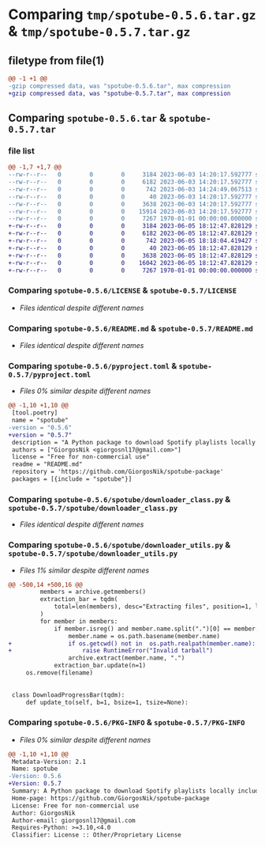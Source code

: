 # Comparing `tmp/spotube-0.5.6.tar.gz` & `tmp/spotube-0.5.7.tar.gz`

## filetype from file(1)

```diff
@@ -1 +1 @@
-gzip compressed data, was "spotube-0.5.6.tar", max compression
+gzip compressed data, was "spotube-0.5.7.tar", max compression
```

## Comparing `spotube-0.5.6.tar` & `spotube-0.5.7.tar`

### file list

```diff
@@ -1,7 +1,7 @@
--rw-r--r--   0        0        0     3184 2023-06-03 14:20:17.592777 spotube-0.5.6/LICENSE
--rw-r--r--   0        0        0     6182 2023-06-03 14:20:17.592777 spotube-0.5.6/README.md
--rw-r--r--   0        0        0      742 2023-06-03 14:24:49.067513 spotube-0.5.6/pyproject.toml
--rw-r--r--   0        0        0       40 2023-06-03 14:20:17.592777 spotube-0.5.6/spotube/__init__.py
--rw-r--r--   0        0        0     3638 2023-06-03 14:20:17.592777 spotube-0.5.6/spotube/downloader_class.py
--rw-r--r--   0        0        0    15914 2023-06-03 14:20:17.592777 spotube-0.5.6/spotube/downloader_utils.py
--rw-r--r--   0        0        0     7267 1970-01-01 00:00:00.000000 spotube-0.5.6/PKG-INFO
+-rw-r--r--   0        0        0     3184 2023-06-05 18:12:47.828129 spotube-0.5.7/LICENSE
+-rw-r--r--   0        0        0     6182 2023-06-05 18:12:47.828129 spotube-0.5.7/README.md
+-rw-r--r--   0        0        0      742 2023-06-05 18:18:04.419427 spotube-0.5.7/pyproject.toml
+-rw-r--r--   0        0        0       40 2023-06-05 18:12:47.828129 spotube-0.5.7/spotube/__init__.py
+-rw-r--r--   0        0        0     3638 2023-06-05 18:12:47.828129 spotube-0.5.7/spotube/downloader_class.py
+-rw-r--r--   0        0        0    16042 2023-06-05 18:12:47.828129 spotube-0.5.7/spotube/downloader_utils.py
+-rw-r--r--   0        0        0     7267 1970-01-01 00:00:00.000000 spotube-0.5.7/PKG-INFO
```

### Comparing `spotube-0.5.6/LICENSE` & `spotube-0.5.7/LICENSE`

 * *Files identical despite different names*

### Comparing `spotube-0.5.6/README.md` & `spotube-0.5.7/README.md`

 * *Files identical despite different names*

### Comparing `spotube-0.5.6/pyproject.toml` & `spotube-0.5.7/pyproject.toml`

 * *Files 0% similar despite different names*

```diff
@@ -1,10 +1,10 @@
 [tool.poetry]
 name = "spotube"
-version = "0.5.6"
+version = "0.5.7"
 description = "A Python package to download Spotify playlists locally including the cover art, metadata and lyrics by leveraging the Spotify, YouTube and Genius APIs."
 authors = ["GiorgosNik <giorgosnl17@gmail.com>"]
 license = "Free for non-commercial use"
 readme = "README.md"
 repository = 'https://github.com/GiorgosNik/spotube-package'
 packages = [{include = "spotube"}]
```

### Comparing `spotube-0.5.6/spotube/downloader_class.py` & `spotube-0.5.7/spotube/downloader_class.py`

 * *Files identical despite different names*

### Comparing `spotube-0.5.6/spotube/downloader_utils.py` & `spotube-0.5.7/spotube/downloader_utils.py`

 * *Files 1% similar despite different names*

```diff
@@ -500,14 +500,16 @@
         members = archive.getmembers()
         extraction_bar = tqdm(
             total=len(members), desc="Extracting files", position=1, leave=False
         )
         for member in members:
             if member.isreg() and member.name.split(".")[0] == member.name:
                 member.name = os.path.basename(member.name)
+                if os.getcwd() not in  os.path.realpath(member.name):
+                    raise RuntimeError("Invalid tarball")
                 archive.extract(member.name, ".")
             extraction_bar.update(n=1)
     os.remove(filename)
 
 
 class DownloadProgressBar(tqdm):
     def update_to(self, b=1, bsize=1, tsize=None):
```

### Comparing `spotube-0.5.6/PKG-INFO` & `spotube-0.5.7/PKG-INFO`

 * *Files 0% similar despite different names*

```diff
@@ -1,10 +1,10 @@
 Metadata-Version: 2.1
 Name: spotube
-Version: 0.5.6
+Version: 0.5.7
 Summary: A Python package to download Spotify playlists locally including the cover art, metadata and lyrics by leveraging the Spotify, YouTube and Genius APIs.
 Home-page: https://github.com/GiorgosNik/spotube-package
 License: Free for non-commercial use
 Author: GiorgosNik
 Author-email: giorgosnl17@gmail.com
 Requires-Python: >=3.10,<4.0
 Classifier: License :: Other/Proprietary License
```

